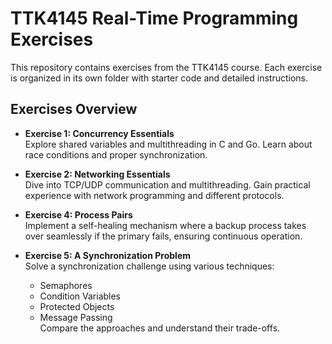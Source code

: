 # TTK4145 Real-Time Programming Exercises

This repository contains exercises from the TTK4145 course. Each exercise is organized in its own folder with starter code and detailed instructions.

## Exercises Overview

- **Exercise 1: Concurrency Essentials**  
  Explore shared variables and multithreading in C and Go. Learn about race conditions and proper synchronization.

- **Exercise 2: Networking Essentials**  
  Dive into TCP/UDP communication and multithreading. Gain practical experience with network programming and different protocols.

- **Exercise 4: Process Pairs**  
  Implement a self-healing mechanism where a backup process takes over seamlessly if the primary fails, ensuring continuous operation.

- **Exercise 5: A Synchronization Problem**  
  Solve a synchronization challenge using various techniques:
  - Semaphores
  - Condition Variables
  - Protected Objects
  - Message Passing  
  Compare the approaches and understand their trade-offs.
